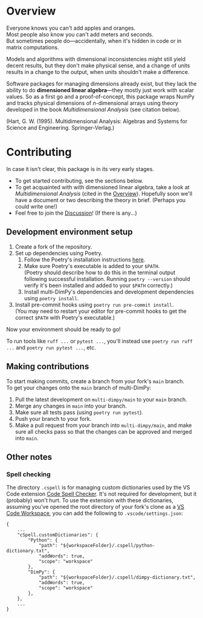 # Overview
Everyone knows you can't add apples and oranges.<br>
Most people also know you can't add meters and seconds.<br>
But sometimes people do—accidentally, when it's hidden in code or in matrix computations.

Models and algorithms with dimensional inconsistencies might still yield decent results, but they don't make physical sense, and a change of units results in a change to the output, when units shouldn't make a difference.

Software packages for managing dimensions already exist, but they lack the ability to do **dimensioned linear algebra**—they mostly just work with scalar values.
So as a first go and a proof-of-concept, this package wraps NumPy and tracks physical dimensions of $n$-dimensional arrays using theory developed in the book *Multidimensional Analysis* (see citation below).

(Hart, G. W. (1995). Multidimensional Analysis: Algebras and Systems for Science and Engineering. Springer-Verlag.)

# Contributing

In case it isn't clear, this package is in its very early stages.
- To get started contributing, see the sections below.
- To get acquainted with with dimensioned linear algebra, take a look at *Multidimensional Analysis* (cited in the [Overview](#overview)).
Hopefully soon we'll have a document or two describing the theory in brief. (Perhaps you could write one!)
- Feel free to join the [Discussion](https://github.com/schilln/multi-dimpy/discussions)! (If there is any...)

## Development environment setup

1. Create a fork of the repository.
1. Set up dependencies using Poetry.
    1. Follow the Poetry's installation instructions [here](https://python-poetry.org/docs/).
    1. Make sure Poetry's executable is added to your `$PATH`.<br>
        (Poetry should describe how to do this in the terminal output following successful installation.
        Running `poetry --version` should verify it's been installed and added to your `$PATH` correctly.)
    1. Install multi-DimPy's dependencies and development dependencies using `poetry install`.
1. Install pre-commit hooks using `poetry run pre-commit install`.<br>
    (You may need to restart your editor for pre-commit hooks to get the correct `$PATH` with Poetry's executable.)

Now your environment should be ready to go!

To run tools like `ruff ...` or `pytest ...`, you'll instead use `poetry run ruff ...` and `poetry run pytest ...`, etc.

## Making contributions

To start making commits, create a branch from your fork's `main` branch.<br>
To get your changes onto the `main` branch of multi-DimPy:

1. Pull the latest development on `multi-dimpy/main` to your `main` branch.
1. Merge any changes in `main` into your branch.
1. Make sure all tests pass (using `poetry run pytest`).
1. Push your branch to your fork.
1. Make a pull request from your branch into `multi-dimpy/main`, and make sure all checks pass so that the changes can be approved and merged into `main`.

## Other notes

### Spell checking
The directory `.cspell` is for managing custom dictionaries used by the VS Code extension [Code Spell Checker](https://marketplace.visualstudio.com/items?itemName=streetsidesoftware.code-spell-checker).
It's not required for development, but it (probably) won't hurt.
To use the extension with these dictionaries, assuming you've opened the root directory of your fork's clone as a [VS Code Workspace](https://code.visualstudio.com/docs/editing/workspaces/workspaces), you can add the following to `.vscode/settings.json`:

```
{
    ...
    "cSpell.customDictionaries": {
        "Python": {
            "path": "${workspaceFolder}/.cspell/python-dictionary.txt",
            "addWords": true,
            "scope": "workspace"
        },
        "DimPy": {
            "path": "${workspaceFolder}/.cspell/dimpy-dictionary.txt",
            "addWords": true,
            "scope": "workspace"
        },
    },
    ...
}
```

